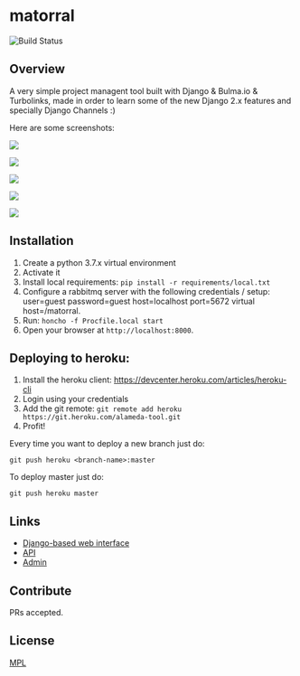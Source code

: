 # matorral

![Build Status](https://travis-ci.com/matagus/matorral.svg)

## Overview

A very simple project managent tool built with Django & Bulma.io & Turbolinks, made in order to learn some of the new
Django 2.x features and specially Django Channels :)

Here are some screenshots:

![](https://github.com/matagus/matorral/raw/master/alameda/static/screenshots/stories-1.png)

![](https://github.com/matagus/matorral/raw/master/alameda/static/screenshots/stories-2.png)

![](https://github.com/matagus/matorral/raw/master/alameda/static/screenshots/stories-4.png)

![](https://github.com/matagus/matorral/raw/master/alameda/static/screenshots/epics-1.png)

![](https://github.com/matagus/matorral/raw/master/alameda/static/screenshots/sprints-1.png)

## Installation

1. Create a python 3.7.x virtual environment
2. Activate it
3. Install local requirements: `pip install -r requirements/local.txt`
4. Configure a rabbitmq server with the following credentials / setup: user=guest password=guest host=localhost port=5672 virtual host=/matorral.
5. Run: `honcho -f Procfile.local start`
7. Open your browser at `http://localhost:8000`.

## Deploying to heroku:

1. Install the heroku client: https://devcenter.heroku.com/articles/heroku-cli
2. Login using your credentials
3. Add the git remote: `git remote add heroku https://git.heroku.com/alameda-tool.git`
4. Profit!

Every time you want to deploy a new branch just do:

    git push heroku <branch-name>:master

To deploy master just do:

    git push heroku master

## Links

 * [Django-based web interface](https://matorral.alameda.dev/)
 * [API](https://matorral.alameda.dev/api/v1/)
 * [Admin](https://matorral.alameda.dev/admin/)


## Contribute

PRs accepted.

## License

[MPL](https://www.mozilla.org/en-US/MPL/)
